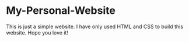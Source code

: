 # My-Personal-Website

This is just a simple website. I have only used HTML and CSS to build this website. Hope you love it!
